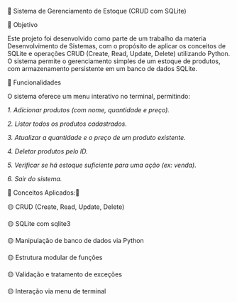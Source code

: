 🧾 Sistema de Gerenciamento de Estoque (CRUD com SQLite)

🎯 Objetivo

Este projeto foi desenvolvido como parte de um trabalho da materia Desenvolvimento de Sistemas, com o propósito de aplicar os conceitos de SQLite e operações CRUD (Create, Read, Update, Delete) utilizando Python.
O sistema permite o gerenciamento simples de um estoque de produtos, com armazenamento persistente em um banco de dados SQLite.

🧠 Funcionalidades

O sistema oferece um menu interativo no terminal, permitindo:

*1. Adicionar produtos (com nome, quantidade e preço).*

*2. Listar todos os produtos cadastrados.*

*3. Atualizar a quantidade e o preço de um produto existente.*

*4. Deletar produtos pelo ID.*

*5. Verificar se há estoque suficiente para uma ação (ex: venda).*

*6. Sair do sistema.*

  🔴 Conceitos Aplicados:🔴

🟡 CRUD (Create, Read, Update, Delete)

🟡 SQLite com sqlite3

🟡 Manipulação de banco de dados via Python

🟡 Estrutura modular de funções

🟡 Validação e tratamento de exceções

🟡 Interação via menu de terminal
